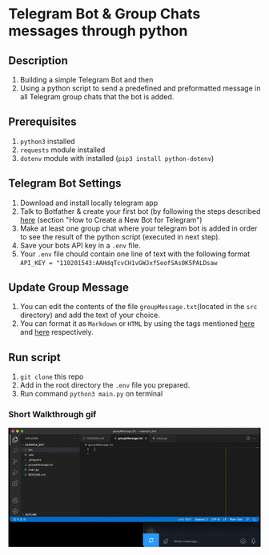 # Telegram Bot & Group Chats messages through python

## Description
1. Building a simple Telegram Bot and then
2. Using a python script to send a predefined and preformatted message in all Telegram group chats that the bot is added. 

## Prerequisites
1. `python3` installed
2. `requests` module installed
3. `dotenv` module with installed (`pip3 install python-dotenv`)

## Telegram Bot Settings
1. Download and install locally telegram app
2. Talk to Botfather & create your first bot (by following the steps described [here](https://sendpulse.com/knowledge-base/chatbot/create-telegram-chatbot) (section "How to Create a New Bot for Telegram")
3. Make at least one group chat where your telegram bot is added in order to see the result of the python script (executed in next step).
4. Save your bots API key in a `.env` file.
5. Your `.env` file chould contain one line of text with the following format `API_KEY = "110201543:AAHdqTcvCH1vGWJxfSeofSAs0K5PALDsaw`

## Update Group Message
1. You can edit the contents of the file `groupMessage.txt`(located in the `src` directory) and add the text of your choice.
2. You can format it as `Markdown` or `HTML` by using the tags mentioned [here](https://core.telegram.org/bots/api#markdownv2-style) and [here](https://core.telegram.org/bots/api#html-style) respectively.

## Run script
1. `git clone` this repo
2. Add in the root directory the `.env` file you prepared.
3. Run command `python3 main.py` on terminal

### Short Walkthrough gif
![Recording](media/telegram-bot-python.gif "Short recording from the Telegram Bot + python script")
